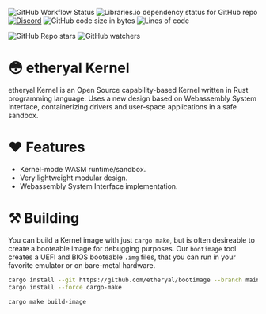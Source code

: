 ![GitHub Workflow Status](https://img.shields.io/github/workflow/status/etheryal/etheryal-kernel/Build?style=flat-square)
![Libraries.io dependency status for GitHub repo](https://img.shields.io/librariesio/github/etheryal/etheryal-kernel?style=flat-square)
[![Discord](https://img.shields.io/discord/805182661348818965?style=flat-square)](https://discord.gg/dsY99BV2PT)
![GitHub code size in bytes](https://img.shields.io/github/languages/code-size/etheryal/etheryal-kernel?style=flat-square)
![Lines of code](https://img.shields.io/tokei/lines/github/etheryal/etheryal-kernel?style=flat-square)

![GitHub Repo stars](https://img.shields.io/github/stars/etheryal/etheryal-kernel?style=social)
![GitHub watchers](https://img.shields.io/github/watchers/etheryal/etheryal-kernel?style=social)


# 😳 etheryal Kernel

etheryal Kernel is an Open Source capability-based Kernel written in Rust programming language. Uses a new design based on Webassembly System Interface, containerizing drivers and user-space applications in a safe sandbox.

# ❤ Features

- Kernel-mode WASM runtime/sandbox.
- Very lightweight modular design.
- Webassembly System Interface implementation.

# ⚒ Building

You can build a Kernel image with just `cargo make`, but is often desireable to create a booteable image for debugging purposes. Our `bootimage` tool creates a UEFI and BIOS booteable `.img` files, that you can run in your favorite emulator or on bare-metal hardware.

```bash
cargo install --git https://github.com/etheryal/bootimage --branch main
cargo install --force cargo-make

cargo make build-image
```